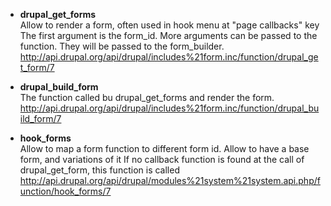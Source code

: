* **drupal_get_forms**  
Allow to render a form, often used in hook menu at "page callbacks" key 
The first argument is the form_id. More arguments can be passed to the function. They will be passed to the form_builder.   
http://api.drupal.org/api/drupal/includes%21form.inc/function/drupal_get_form/7

* **drupal_build_form**   
The function called bu drupal_get_forms and render the form.    
http://api.drupal.org/api/drupal/includes%21form.inc/function/drupal_build_form/7

* **hook_forms**    
Allow to map a form function to different form id. Allow to have a base form, and variations of it 
If no callback function is found at the call of drupal_get_form, this function is called   
http://api.drupal.org/api/drupal/modules%21system%21system.api.php/function/hook_forms/7